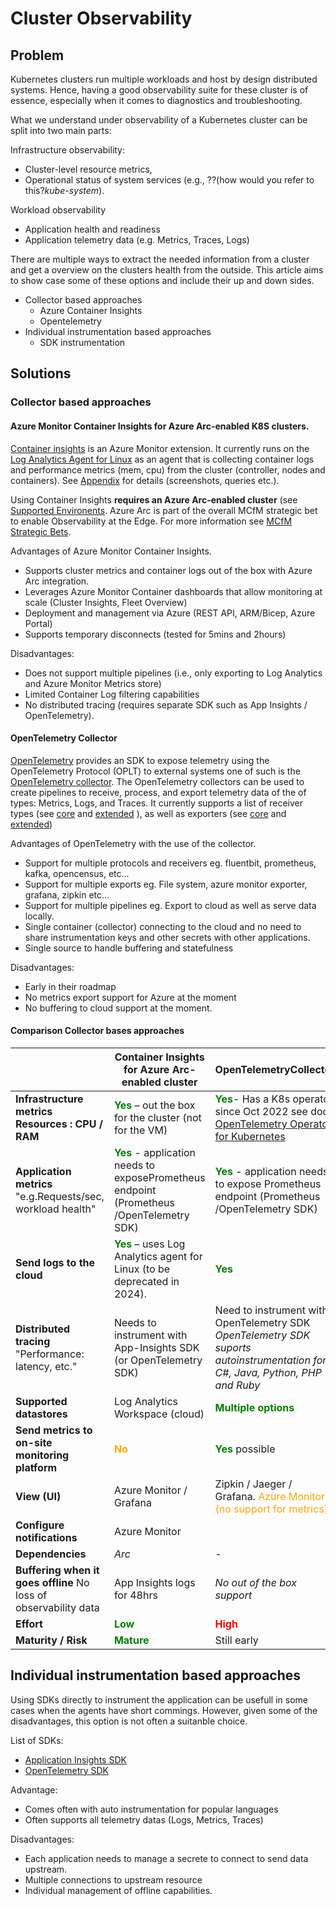 # Cluster Observability

## Problem

Kubernetes clusters run multiple workloads and host by design distributed systems. Hence, having a good observability suite for these cluster is of essence, especially when it comes to diagnostics and troubleshooting.

What we understand under observability of a Kubernetes cluster can be split into two main parts:

Infrastructure observability:

- Cluster-level resource metrics,
- Operational status of system services (e.g., ??(how would you refer to this?_kube-system_).

Workload observability

- Application health and readiness
- Application telemetry data (e.g. Metrics, Traces, Logs)

There are multiple ways to extract the needed information from a cluster and get a overview on the clusters health from the outside.
This article aims to show case some of these options and include their up and down sides. 

- Collector based approaches
  - Azure Container Insights
  - Opentelemetry
- Individual instrumentation based approaches
  - SDK instrumentation

## Solutions

### Collector based approaches

#### Azure Monitor Container Insights for Azure Arc-enabled K8S clusters.

[Container insights](https://docs.microsoft.com/en-us/azure/azure-monitor/containers/container-insights-enable-arc-enabled-clusters) is an Azure Monitor extension. It currently runs on the [Log Analytics Agent for Linux](https://docs.microsoft.com/en-us/azure/azure-monitor/agents/agent-linux?tabs=wrapper-script) as an agent that is collecting container logs and performance metrics (mem, cpu) from the cluster (controller, nodes and containers).
See [Appendix](/Design-Decisions/[-ADR-]-Cluster-Observability/[Option-1]-Appendix) for details (screenshots, queries etc.).

Using Container Insights **requires an Azure Arc-enabled cluster** (see [Supported Environents](https://learn.microsoft.com/en-us/azure/azure-monitor/containers/container-insights-onboard#supported-configurations). Azure Arc is part of the overall MCfM strategic bet to enable Observability at the Edge. For more information see [MCfM Strategic Bets](/Design-Decisions/[-ADR-]-Cluster-Observability/[Option-1]-MCfM-Strategic-Bets).

Advantages of Azure Monitor Container Insights.

- Supports cluster metrics and container logs out of the box with Azure Arc integration.
- Leverages Azure Monitor Container dashboards that allow monitoring at scale (Cluster Insights, Fleet Overview)
- Deployment and management via Azure (REST API, ARM/Bicep, Azure Portal)
- Supports temporary disconnects (tested for 5mins and 2hours)

Disadvantages:

- Does not support multiple pipelines (i.e., only exporting to Log Analytics and Azure Monitor Metrics store)
- Limited Container Log filtering capabilities
- No distributed tracing (requires separate SDK such as App Insights / OpenTelemetry).

#### OpenTelemetry Collector

[OpenTelemetry](https://opentelemetry.io/) provides an SDK to expose telemetry using the OpenTelemetry Protocol (OPLT) to external systems one of such is the [OpenTelemetry collector](https://opentelemetry.io/docs/collector/).
The OpenTelemetry collectors can be used to create pipelines to receive, process, and export telemetry data of the of types: Metrics, Logs, and Traces.
It currently supports a list of receiver types (see [core](https://github.com/open-telemetry/opentelemetry-collector/tree/main/receiver) and [extended](https://github.com/open-telemetry/opentelemetry-collector-contrib/tree/main/receiver) ), as well as exporters (see [core](https://github.com/open-telemetry/opentelemetry-collector/tree/main/exporter) and [extended](https://github.com/open-telemetry/opentelemetry-collector-contrib/tree/main/exporter))

Advantages of OpenTelemetry with the use of the collector.

- Support for multiple protocols and receivers eg. fluentbit, prometheus, kafka, opencensus, etc...
- Support for multiple exports eg. File system, azure monitor exporter, grafana, zipkin etc...
- Support for multiple pipelines eg. Export to cloud as well as serve data locally.
- Single container (collector) connecting to the cloud and no need to share instrumentation keys and other secrets with other applications.
- Single source to handle buffering and statefulness

Disadvantages:

- Early in their roadmap
- No metrics export support for Azure at the moment
- No buffering to cloud support at the moment.

#### Comparison Collector bases approaches

|                                                                  | Container Insights for Azure Arc-enabled cluster                                                                    | OpenTelemetryCollector                                                                                                                                                     |
| ---------------------------------------------------------------- | ------------------------------------------------------------------------------------------------------------------- | -------------------------------------------------------------------------------------------------------------------------------------------------------------------------- |
| **Infrastructure metrics Resources : CPU / RAM**                 | <font color="green">**Yes**</font> – out the box for the cluster (not for the VM)                                   | <font color="green">**Yes**</font>- Has a K8s operator since Oct 2022 see docs [OpenTelemetry Operator for Kubernetes](https://opentelemetry.io/docs/k8s-operator/)</font> |
| **Application metrics** "e.g.Requests/sec, workload health"      | <font color="green">**Yes**</font> - application needs to exposePrometheus endpoint (Prometheus /OpenTelemetry SDK) | <font color="green">**Yes**</font> - application needs to expose Prometheus endpoint (Prometheus /OpenTelemetry SDK)                                                       |
| **Send logs to the cloud**                                       | <font color="green">**Yes**</font> – uses Log Analytics agent for Linux (to be deprecated in 2024).                 | <font color="green">**Yes**</font>                                                                                                                                         |
| **Distributed tracing** "Performance: latency, etc."             | Needs to instrument with App-Insights SDK (or OpenTelemetry SDK)                                                    | Need to instrument with OpenTelemetry SDK _OpenTelemetry SDK suports autoinstrumentation for : C#, Java, Python, PHP and Ruby_                                             |
| **Supported datastores**                                         | Log Analytics Workspace (cloud)                                                                                     | <font color="green">**Multiple options**</font>                                                                                                                            |
| **Send metrics to on-site monitoring platform**                  | <font color="orange">**No**</font>                                                                                  | <font color="green">**Yes**</font> possible                                                                                                                                |
| **View (UI)**                                                    | Azure Monitor / Grafana                                                                                             | Zipkin / Jaeger / Grafana. <font color="orange">Azure Monitor (no support for metrics)</font>                                                                              |
| **Configure notifications**                                      | Azure Monitor                                                                                                       |                                                                                                                                                                            |
| **Dependencies**                                                 | _Arc_                                                                                                               | -                                                                                                                                                                          |
| **Buffering when it goes offline** No loss of observability data | App Insights logs for 48hrs                                                                                         | _No out of the box support_                                                                                                                                                |
| **Effort**                                                       | <font color="green">**Low**</font>                                                                                  | <font color="red">**High**</font>                                                                                                                                          |
| **Maturity / Risk**                                              | <font color="green">**Mature**</font>                                                                               | Still early                                                                                                                                                                |

## Individual instrumentation based approaches

Using SDKs directly to instrument the application can be usefull in some cases when the agents have short commings. However, given some of the disadvantages, this option is not often a suitanble choice.

List of SDKs:

- [Application Insights SDK](https://learn.microsoft.com/en-us/azure/azure-monitor/app/api-custom-events-metrics)
- [OpenTelemetry SDK](https://opentelemetry.io/docs/instrumentation/)

Advantage:

- Comes often with auto instrumentation for popular languages
- Often supports all telemetry datas (Logs, Metrics, Traces)

Disadvantages:

- Each application needs to manage a secrete to connect to send data upstream.
- Multiple connections to upstream resource
- Individual management of offline capabilities.
